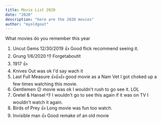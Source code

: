 ```yaml
---
title: Movie List 2020
date: "2020"
description: "here are the 2020 movies"
author: "myoldgoat"
---
```

What movies do you remember this year
1. Uncut Gems 12/30/2019 👍  Good flick recommend seeing it.
1. Grung 1/6/2020 👎 Forgetaboutit
1. 1917 👍
1. Knives Out  was ok I'd say wach it
1. Last Full Measure 👍👍👍 good movie as a Nam Vet I got choked up a few times watching this movie.  
1. Gentlemen 😕 movie was ok I wouldn't rush to go see it. LOL
1. Gretel & Hansel 👎 I wouldn't go to see this again if it was on TV I wouldn't watch it again.  
1. Birds of Prey 👍 Long movie was fun too watch.  
1. Invisible man 👍 Good remake of an old movie 
